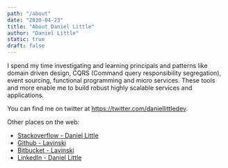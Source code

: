 ```yaml
---
path: "/about"
date: "2010-04-23"
title: "About Daniel Little"
author: "Daniel Little"
static: true
draft: false
---
```


I spend my time investigating and learning principals and patterns like domain driven design, CQRS (Command query responsibility segregation), event sourcing, functional programming and micro services. These tools and more enable me to build robust highly scalable services and applications.

You can find me on twitter at https://twitter.com/daniellittledev.

Other places on the web:

- [Stackoverflow - Daniel Little](https://stackoverflow.com/users/200442/daniel-little)
- [Github - Lavinski](https://github.com/Lavinski)
- [Bitbucket - Lavinski](https://bitbucket.org/Lavinski)
- [LinkedIn - Daniel Little](https://www.linkedin.com/in/daniellittle)